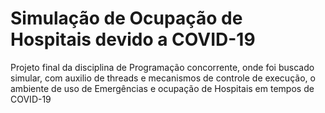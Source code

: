 # Simulação de Ocupação de Hospitais devido a COVID-19
Projeto final da disciplina de Programação concorrente, onde foi buscado simular, com auxilio de threads e mecanismos de controle de execução, o ambiente de uso de Emergências e ocupação de Hospitais em tempos de COVID-19

